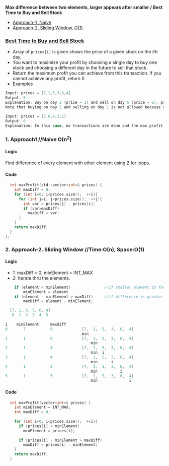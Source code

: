 **Max difference between two elements, larger appears after smaller / Best Time to Buy and Sell Stock**
- [Approach-1, Naive](#a1)
- [Approach-2, Sliding Window. O(1)](#a2)


### [Best Time to Buy and Sell Stock](https://leetcode.com/problems/best-time-to-buy-and-sell-stock/)
- Array of `prices[i]` is given shows the price of a given stock on the ith day.
- You want to maximize your profit by choosing a single day to buy one stock and choosing a different day in the future to sell that stock.
- Return the maximum profit you can achieve from this transaction. If you cannot achieve any profit, return 0
- Examples
```c
Input: prices = [7,1,5,3,6,4]
Output: 5
Explanation: Buy on day 2 (price = 1) and sell on day 5 (price = 6), profit = 6-1 = 5.
Note that buying on day 2 and selling on day 1 is not allowed because you must buy before you sell.

Input: prices = [7,6,4,3,1]
Output: 0
Explanation: In this case, no transactions are done and the max profit = 0.
```

<a name=a1></a>
### 1. Approach1 //Naive O(n<sup>2</sup>)
#### Logic
Find difference of every element with other element using 2 for loops.
#### Code
```c
  int maxProfit(std::vector<int>& prices) {
    int maxDiff = 0;
    for (int i=0; i<prices.size();  ++i){
      for (int j=i; j<prices.size();  ++j){
        int var = prices[j] - prices[i];
        if (var>maxDiff)
          maxDiff = var;
      }
    }
    return maxDiff;
  }
};
```

<a name=a2></a>
### 2. Approach-2. Sliding Window   //Time:O(n), Space:O(1)
#### Logic
  - *1.* maxDiff = 0;   minElement = INT_MAX
  - *2.* Iterate thru the elements.
```c
    if (element < minElement)               //if smaller element is found update minElement
        minElement = element
    if (element - minElement > maxDiff)     //if difference is greater than stored
        maxDiff = element - minElement;

  [7, 1, 5, 3, 6, 4]
   0  1  2  3  4  5
 
i    minElement     maxdiff
0       7           0             [7,  1,  5,  3,  6,  4]
                                  min
1       1           0             [7,  1,  5,  3,  6,  4]
                                      min
2       1           4             [7,  1,  5,  3,  6,  4]
                                      min  i
3       1           4             [7,  1,  5,  3,  6,  4]
                                      min      i
4       1           5             [7,  1,  5,  3,  6,  4]
                                      min          i
5       1           5             [7,  1,  5,  3,  6,  4]
                                      min              i

```
#### Code
```cpp
  int maxProfit(vector<int>& prices) {        
    int minElement = INT_MAX;
    int maxDiff = 0;
        
    for (int i=0; i<prices.size();  ++i){
      if (prices[i] < minElement)
        minElement = prices[i];
        
      if (prices[i] - minElement > maxDiff)
        maxDiff = prices[i] - minElement;
    }
    return maxDiff;
  }
```
